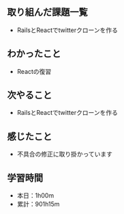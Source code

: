 ## 取り組んだ課題一覧
- RailsとReactでtwitterクローンを作る
## わかったこと
- Reactの復習
## 次やること
- RailsとReactでtwitterクローンを作る
## 感じたこと
- 不具合の修正に取り掛かっています
## 学習時間
- 本日：1h00m
- 累計：901h15m
